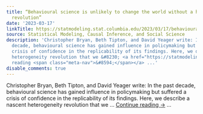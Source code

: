 ```yaml
---
title: “Behavioural science is unlikely to change the world without a heterogeneity
  revolution”
date: '2023-03-17'
linkTitle: https://statmodeling.stat.columbia.edu/2023/03/17/behavioural-science-is-unlikely-to-change-the-world-without-a-heterogeneity-revolution/
source: Statistical Modeling, Causal Inference, and Social Science
description: 'Christopher Bryan, Beth Tipton, and David Yeager write: In the past
  decade, behavioural science has gained influence in policymaking but suffered a
  crisis of confidence in the replicability of its findings. Here, we describe a nascent
  heterogeneity revolution that we &#8230; <a href="https://statmodeling.stat.columbia.edu/2023/03/17/behavioural-science-is-unlikely-to-change-the-world-without-a-heterogeneity-revolution/">Continue
  reading <span class="meta-nav">&#8594;</span></a> ...'
disable_comments: true
---
```

Christopher Bryan, Beth Tipton, and David Yeager write: In the past decade, behavioural science has gained influence in policymaking but suffered a crisis of confidence in the replicability of its findings. Here, we describe a nascent heterogeneity revolution that we &#8230; <a href="https://statmodeling.stat.columbia.edu/2023/03/17/behavioural-science-is-unlikely-to-change-the-world-without-a-heterogeneity-revolution/">Continue reading <span class="meta-nav">&#8594;</span></a> ...